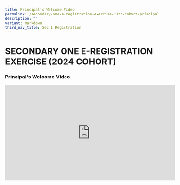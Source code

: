 ```yaml
---
title: Principal's Welcome Video
permalink: /secondary-one-e-registration-exercise-2023-cohort/principals-welcome-video/
description: ""
variant: markdown
third_nav_title: Sec 1 Registration
---
```

# **SECONDARY ONE E-REGISTRATION EXERCISE (2024 COHORT)**

### Principal's Welcome Video

<iframe width="560" height="315" src="https://www.youtube.com/embed/acqaB3rLYuM" title="YouTube video player" frameborder="0" allow="accelerometer; autoplay; clipboard-write; encrypted-media; gyroscope; picture-in-picture; web-share" allowfullscreen=""></iframe>